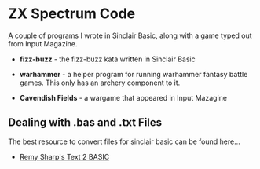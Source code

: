 # ZX Spectrum Code

A couple of programs I wrote in Sinclair Basic, along with a game typed out from Input Magazine.

- **fizz-buzz** - the fizz-buzz kata written in Sinclair Basic
- **warhammer** - a helper program for running warhammer fantasy battle games.  This only has an archery component to it.

- **Cavendish Fields** - a wargame that appeared in Input Mazagine


## Dealing with .bas and .txt Files

The best resource to convert files for sinclair basic can be found here...

- [Remy Sharp's Text 2 BASIC](https://zx.remysharp.com/bas/)

